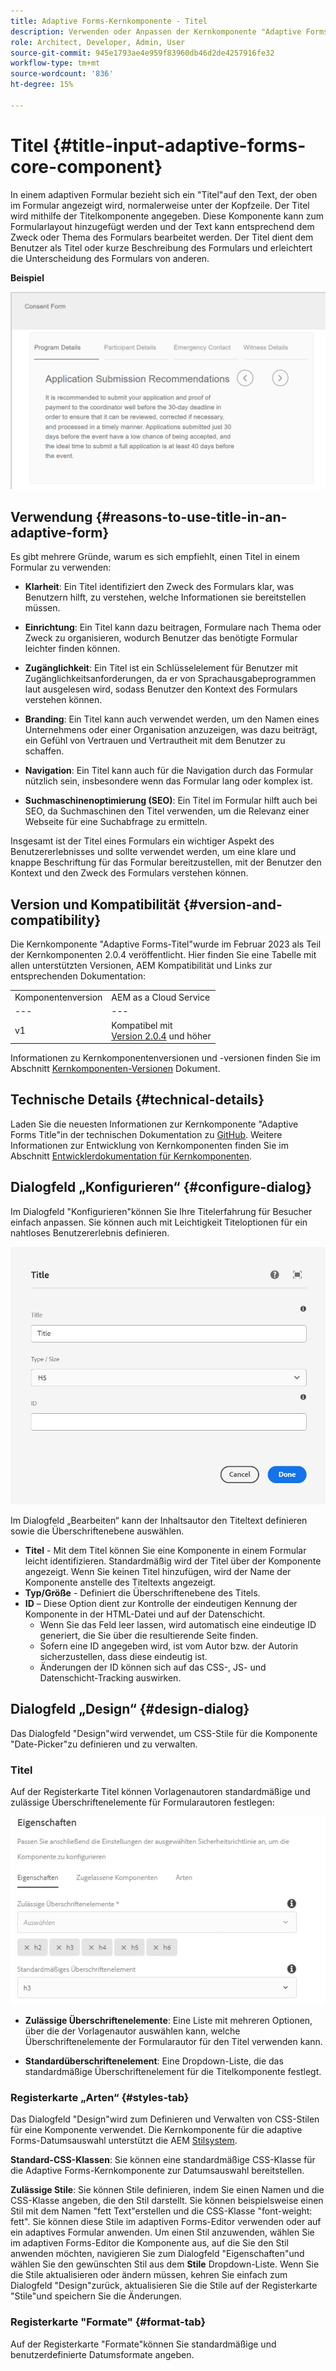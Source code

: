 ```yaml
---
title: Adaptive Forms-Kernkomponente - Titel
description: Verwenden oder Anpassen der Kernkomponente "Adaptive Forms-Titel".
role: Architect, Developer, Admin, User
source-git-commit: 945e1793ae4e959f83960db46d2de4257916fe32
workflow-type: tm+mt
source-wordcount: '836'
ht-degree: 15%

---
```



# Titel {#title-input-adaptive-forms-core-component}

In einem adaptiven Formular bezieht sich ein &quot;Titel&quot;auf den Text, der oben im Formular angezeigt wird, normalerweise unter der Kopfzeile. Der Titel wird mithilfe der Titelkomponente angegeben. Diese Komponente kann zum Formularlayout hinzugefügt werden und der Text kann entsprechend dem Zweck oder Thema des Formulars bearbeitet werden. Der Titel dient dem Benutzer als Titel oder kurze Beschreibung des Formulars und erleichtert die Unterscheidung des Formulars von anderen.

**Beispiel**

![](/help/adaptive-forms/assets/title.png)

## Verwendung {#reasons-to-use-title-in-an-adaptive-form}

Es gibt mehrere Gründe, warum es sich empfiehlt, einen Titel in einem Formular zu verwenden:

* **Klarheit**: Ein Titel identifiziert den Zweck des Formulars klar, was Benutzern hilft, zu verstehen, welche Informationen sie bereitstellen müssen.

* **Einrichtung**: Ein Titel kann dazu beitragen, Formulare nach Thema oder Zweck zu organisieren, wodurch Benutzer das benötigte Formular leichter finden können.

* **Zugänglichkeit**: Ein Titel ist ein Schlüsselelement für Benutzer mit Zugänglichkeitsanforderungen, da er von Sprachausgabeprogrammen laut ausgelesen wird, sodass Benutzer den Kontext des Formulars verstehen können.

* **Branding**: Ein Titel kann auch verwendet werden, um den Namen eines Unternehmens oder einer Organisation anzuzeigen, was dazu beiträgt, ein Gefühl von Vertrauen und Vertrautheit mit dem Benutzer zu schaffen.

* **Navigation**: Ein Titel kann auch für die Navigation durch das Formular nützlich sein, insbesondere wenn das Formular lang oder komplex ist.

* **Suchmaschinenoptimierung (SEO)**: Ein Titel im Formular hilft auch bei SEO, da Suchmaschinen den Titel verwenden, um die Relevanz einer Webseite für eine Suchabfrage zu ermitteln.

Insgesamt ist der Titel eines Formulars ein wichtiger Aspekt des Benutzererlebnisses und sollte verwendet werden, um eine klare und knappe Beschriftung für das Formular bereitzustellen, mit der Benutzer den Kontext und den Zweck des Formulars verstehen können.

## Version und Kompatibilität {#version-and-compatibility}

Die Kernkomponente &quot;Adaptive Forms-Titel&quot;wurde im Februar 2023 als Teil der Kernkomponenten 2.0.4 veröffentlicht. Hier finden Sie eine Tabelle mit allen unterstützten Versionen, AEM Kompatibilität und Links zur entsprechenden Dokumentation:

|  |  |
|---|---|
| Komponentenversion | AEM as a Cloud Service |
| --- | --- |
| v1 | Kompatibel mit<br>[Version 2.0.4](/help/versions.md) und höher | Kompatibel | Kompatibel |

Informationen zu Kernkomponentenversionen und -versionen finden Sie im Abschnitt [Kernkomponenten-Versionen](/help/versions.md) Dokument.

<!-- ## Sample Component Output {#sample-component-output}

To experience the Accordion Component as well as see examples of its configuration options as well as HTML and JSON output, visit the [Component Library](https://adobe.com/go/aem_cmp_library_accordion). -->


## Technische Details {#technical-details}

Laden Sie die neuesten Informationen zur Kernkomponente &quot;Adaptive Forms Title&quot;in der technischen Dokumentation zu [GitHub](https://github.com/adobe/aem-core-forms-components/tree/master/ui.af.apps/src/main/content/jcr_root/apps/core/fd/components/form/title/v1/title). Weitere Informationen zur Entwicklung von Kernkomponenten finden Sie im Abschnitt [Entwicklerdokumentation für Kernkomponenten](/help/developing/overview.md).

## Dialogfeld „Konfigurieren“ {#configure-dialog}

Im Dialogfeld &quot;Konfigurieren&quot;können Sie Ihre Titelerfahrung für Besucher einfach anpassen. Sie können auch mit Leichtigkeit Titeloptionen für ein nahtloses Benutzererlebnis definieren.

![Registerkarte &quot;Allgemein&quot;](/help/adaptive-forms/assets/title_properties.png)

Im Dialogfeld „Bearbeiten“ kann der Inhaltsautor den Titeltext definieren sowie die Überschriftenebene auswählen.

* **Titel** - Mit dem Titel können Sie eine Komponente in einem Formular leicht identifizieren. Standardmäßig wird der Titel über der Komponente angezeigt. Wenn Sie keinen Titel hinzufügen, wird der Name der Komponente anstelle des Titeltexts angezeigt.
* **Typ/Größe** - Definiert die Überschriftenebene des Titels.
* **ID** – Diese Option dient zur Kontrolle der eindeutigen Kennung der Komponente in der HTML-Datei und auf der Datenschicht.
   * Wenn Sie das Feld leer lassen, wird automatisch eine eindeutige ID generiert, die Sie über die resultierende Seite finden.
   * Sofern eine ID angegeben wird, ist vom Autor bzw. der Autorin sicherzustellen, dass diese eindeutig ist.
   * Änderungen der ID können sich auf das CSS-, JS- und Datenschicht-Tracking auswirken.

## Dialogfeld „Design“ {#design-dialog}

Das Dialogfeld &quot;Design&quot;wird verwendet, um CSS-Stile für die Komponente &quot;Date-Picker&quot;zu definieren und zu verwalten.

### Titel

Auf der Registerkarte Titel können Vorlagenautoren standardmäßige und zulässige Überschriftenelemente für Formularautoren festlegen:

![Registerkarte &quot;Design dialog title&quot;](/help/assets/accordion-design-properties.png)

* **Zulässige Überschriftenelemente**: Eine Liste mit mehreren Optionen, über die der Vorlagenautor auswählen kann, welche Überschriftenelemente der Formularautor für den Titel verwenden kann.

* **Standardüberschriftenelement**: Eine Dropdown-Liste, die das standardmäßige Überschriftenelement für die Titelkomponente festlegt.


### Registerkarte „Arten“ {#styles-tab}

Das Dialogfeld &quot;Design&quot;wird zum Definieren und Verwalten von CSS-Stilen für eine Komponente verwendet. Die Kernkomponente für die adaptive Forms-Datumsauswahl unterstützt die AEM [Stilsystem](/help/get-started/authoring.md#component-styling).

**Standard-CSS-Klassen**: Sie können eine standardmäßige CSS-Klasse für die Adaptive Forms-Kernkomponente zur Datumsauswahl bereitstellen.

**Zulässige Stile**: Sie können Stile definieren, indem Sie einen Namen und die CSS-Klasse angeben, die den Stil darstellt. Sie können beispielsweise einen Stil mit dem Namen &quot;fett Text&quot;erstellen und die CSS-Klasse &quot;font-weight: fett&quot;. Sie können diese Stile im adaptiven Forms-Editor verwenden oder auf ein adaptives Formular anwenden. Um einen Stil anzuwenden, wählen Sie im adaptiven Forms-Editor die Komponente aus, auf die Sie den Stil anwenden möchten, navigieren Sie zum Dialogfeld &quot;Eigenschaften&quot;und wählen Sie den gewünschten Stil aus dem **Stile** Dropdown-Liste. Wenn Sie die Stile aktualisieren oder ändern müssen, kehren Sie einfach zum Dialogfeld &quot;Design&quot;zurück, aktualisieren Sie die Stile auf der Registerkarte &quot;Stile&quot;und speichern Sie die Änderungen.

### Registerkarte &quot;Formate&quot; {#format-tab}

Auf der Registerkarte &quot;Formate&quot;können Sie standardmäßige und benutzerdefinierte Datumsformate angeben.

